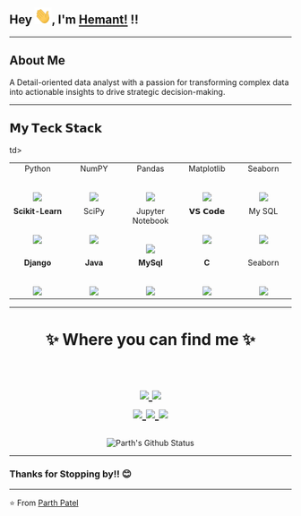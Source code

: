 ## Hey <img src="https://raw.githubusercontent.com/parth-27/parth-27/master/Hi.gif" width="30px">, I'm [Hemant!](https://github.com/hemant1491) !!

</h2>

<hr/>

## About Me

A Detail-oriented data analyst with a passion for transforming complex data into actionable insights to drive strategic decision-making.

<hr/>

## 𝗠𝘆 𝗧𝗲𝗰𝗸 𝗦𝘁𝗮𝗰𝗸

<table>
  <tbody>
    <tr valign="top">
      <td width="20%" align="center">
        <span>Python</span><br><br><br>
        <img height="64px" src="https://cdn.svgporn.com/logos/python.svg">
      </td>
      <td width="20%" align="center">
        <span>NumPY</span><br><br><br>
        <img height="64px" src="https://cdn.svgporn.com/logos/numpy.svg">
      </td>
      <td width="20%" align="center">
        <span>Pandas</span><br><br><br>
        <img height="64px" src="https://cdn.svgporn.com/logos/pandas-icon.svg">
      </td>
      <td width="20%" align="center">
        <span>Matplotlib</span><br><br><br>
        <img height="64px" src="https://cdn.svgporn.com/logos/matplotlib-icon.svg">
      </td>
      <td width="20%" align="center">
        <span>Seaborn</span><br><br><br>
        <img height="64px" src="https://cdn.svgporn.com/logos/seaborn-icon.svg">
      </td>td>
    </tr>
    <tr valign="top">
      <td width="20%" align="center">
        <span><strong>Scikit-Learn</strong>
        </span><br><br><br>
        <img height="64px" src="https://icon.icepanel.io/Technology/svg/scikit-learn.svg">
      </td>
     <td width="20%" align="center">
        <span>SciPy</span><br><br><br>
        <img height="64px" src="https://upload.wikimedia.org/wikipedia/commons/b/b2/SCIPY_2.svg">
      </td>
      <td width="20%" align="center">
        <span>Jupyter Notebook</span><br><br><br>
        <img height="64px" src="https://cdn.svgporn.com/logos/jupyter.svg">
      </td>
      <td width="20%" align="center">
        <span>𝗩𝗦 𝗖𝗼𝗱𝗲</span><br><br><br>
        <img height="64px" src="https://cdn.svgporn.com/logos/visual-studio-code.svg">
      </td>
      <td width="20%" align="center">
        <span>My SQL</span><br><br><br>
        <img height="64px" src="https://cdn.svgporn.com/logos/mysql.svg">
      </td>
    </tr>
    <tr valign="top">
      <td width="20%" align="center">
        <span><strong>Django</strong></span><br><br><br>
        <img height="64px" src="https://www.vectorlogo.zone/logos/djangoproject/djangoproject-ar21.svg">
      </td>
      <td width="20%" align="center">
        <span><strong>Java</strong></span><br><br><br>
        <img height="64px" src="https://www.vectorlogo.zone/logos/java/java-ar21.svg">
      </td>
      <td width="20%" align="center">
        <span><strong>MySql</strong></span><br><br><br>
        <img height="64px" src="https://www.vectorlogo.zone/logos/mysql/mysql-ar21.svg">
      </td>
      <td width="20%" align="center">
        <span><strong>C</strong></span><br><br><br>
        <img height="64px" src="https://upload.wikimedia.org/wikipedia/commons/thumb/3/35/The_C_Programming_Language_logo.svg/564px-The_C_Programming_Language_logo.svg.png">
      </td>
      <td width="20%" align="center">
        <span>Seaborn</span><br><br><br>
        <img height="64px" src="https://cdn.svgporn.com/logos/seaborn.svg">
      </td>
    </tr>
  </tbody>
</table>
<hr>

<h1 align="center">
✨ Where you can find me ✨
  
  <!-- https://img.shields.io/badge/Linkedin-Parth Patel-blue&?style=social&logo=linkedin -->

  <!-- https://img.shields.io/badge/Github-Parth%20Patel-black&?style=social&logo=Github -->

  <!-- https://img.shields.io/badge/Facebook-Parth%20Patel-darkblue&?style=social&logo=Facebook -->

  <!-- https://img.shields.io/badge/Instagram-parth.__.27-red&?style=social&logo=Instagram -->

  <!-- https://img.shields.io/badge/Twitter-Parth%20Patel-blue&?style=social&logo=Twitter -->

<p align="center">
  <br/>
  <a href="https://www.linkedin.com/in/parth-patel-313a40198/">
    <img src="https://img.shields.io/badge/LinkedIn-%230077B5.svg?&style=flat-square&logo=linkedin&logoColor=white">
  </a>
  
  <a href="https://github.com/parth-27">
    <img src="https://img.shields.io/badge/Github-%230A0A0A.svg?&style=flat-square&logo=Github&logoColor=white">  
  </a>


  <br/>
  <a href="https://www.facebook.com/profile.php?id=100026103873514">
    <img src="https://img.shields.io/badge/Facebook-%231877F2.svg?&style=flat-square&logo=facebook&logoColor=white">  
  </a>
 
  <a href="https://www.instagram.com/parth._.27/">
    <img src="https://img.shields.io/badge/Instagram-%23E4405F.svg?&style=flat-square&logo=instagram&logoColor=white">
  </a>

  <a href="https://twitter.com/parthpatel_27">
    <img src="https://img.shields.io/badge/twitter-%230077D4.svg?&style=flat-square&logo=twitter&logoColor=white">
  </a>
</p>
</h1>

<div align = "center">

![Parth's Github Status](https://github-readme-stats.vercel.app/api?username=parth-27&show_icons=true&title_color=3793c4&icon_color=ffbb00&text_color=ffffff&bg_color=000000)

<hr>

</div>

<h3>Thanks for Stopping by!! 😊</h3>


---
⭐️ From [Parth Patel](https://github.com/parth-27) 
